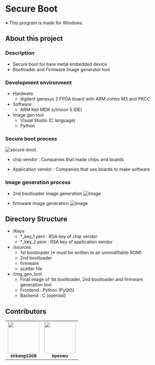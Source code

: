 # Secure Boot

※ This program is made for Windows.

## About this project
### Description
- Secure boot for bare metal embedded device
- Bootloader and Firmware Image generator tool

### Development environment
- Hardware
    - digilent genesys 2 FPGA board with ARM cortex M3 and PKCC
- Software
    - ARM Keil MDK (uVision 5 IDE)
- Image gen tool
    - Visual Studio (C language)
    - Python

### Secure boot process
![secure-boot](https://user-images.githubusercontent.com/101001675/209815189-b33aa42e-d056-462a-95ec-b2b465a32931.png)

* chip vendor : Companies that made chips and boards


* Application vendor : Companies that use boards to make software
### Image generation process
- 2nd bootloader image generation
![image](https://user-images.githubusercontent.com/101001675/209815703-01fa3073-05b9-499f-a5e7-12e277f8d1c7.png)

- firmware image generation
![image](https://user-images.githubusercontent.com/101001675/209815798-21369b26-36ac-4424-ba6c-b9237db351c4.png)


## Directory Structure
- /Keys
    - *_key_1.pem : RSA key of chip vendor
    - *_key_2.pem : RSA key of application vendor
- /sources
    - 1st bootloader (※ must be written to an unmodifiable ROM)
    - 2nd bootloader
    - firmware
    - scatter file
- /img_gen_tool
    - Final image of 1st bootloader, 2nd bootloader and firmware generation tool 
    - Frontend : Python (PyQt5)
    - Backend : C (openssl)
    
## Contributors

<!-- ALL-CONTRIBUTORS-LIST:START - Do not remove or modify this section -->
<!-- prettier-ignore-start -->
<!-- markdownlint-disable -->
<table>
  <tr>
    <td align="center"><a href="https://github.com/sirkang1208"><img src="https://avatars.githubusercontent.com/u/104350527?v=4" width="100px;" alt=""/><br /><sub><b>sirkang1208</b></sub></a></td>
    <td align="center"><a href="https://github.com/bpsswu"><img src="https://avatars.githubusercontent.com/u/101001675?v=4" width="100px;" alt=""/><br /><sub><b>bpsswu</b></sub></a></td>
  </tr>
</table>

<!-- markdownlint-restore -->
<!-- prettier-ignore-end -->

<!-- ALL-CONTRIBUTORS-LIST:END -->
